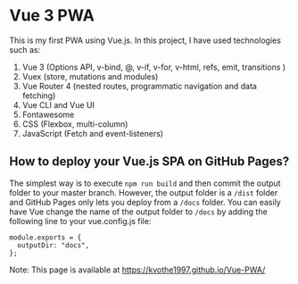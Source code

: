 # Vue 3 PWA

This is my first PWA using Vue.js. In this project, I have used technologies such as:
1. Vue 3 (Options API, v-bind, @, v-if, v-for, v-html, refs, emit, transitions  )
1. Vuex (store, mutations and modules)
1. Vue Router 4 (nested routes, programmatic navigation and data fetching)
1. Vue CLI and Vue UI
1. Fontawesome
1. CSS (Flexbox, multi-column)
1. JavaScript (Fetch and event-listeners)

## How to deploy your Vue.js SPA on GitHub Pages?

The simplest way is to execute `npm run build` and then commit the output folder to your master branch. However, the output folder is a `/dist` folder and GitHub Pages only lets you deploy from a `/docs` folder. You can easily have Vue change the name of the output folder to `/docs` by adding the following line to your vue.config.js file:

```
module.exports = {
  outputDir: "docs",
};
```

Note: This page is available at https://kvothe1997.github.io/Vue-PWA/


